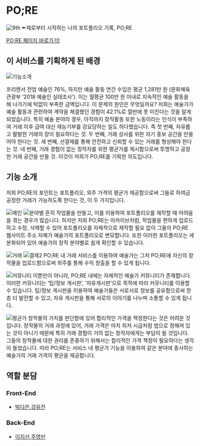 # PO;RE
![9th](https://likelion-badge.herokuapp.com/api/likelion_shield_badge)
✒제로부터 시작하는 나의 포트폴리오 기록, PO;RE

[PO;RE 페이지 바로가기!](https://pore-likelion.herokuapp.com/)

## 이 서비스를 기획하게 된 배경
![기능소개](https://user-images.githubusercontent.com/63100425/157116107-33907a5a-d832-4bca-b4bb-0e2f643aa0ae.png)

프리랜서 전업 예술인 76%, 하지만 예술 활동 연간 수입은 평균 1,281만 원 (문화체육관광부 ‘2018 예술인 실태조사’). 이는 월평균 100만 원 이내로 지속적인 예술 활동을 해 나가기에 턱없이 부족한 금액입니다. 이 문제의 원인은 무엇일까요? 저희는 예술가가 예술 활동과 관련하여 계약을 체결했던 경험이 42.1%로 절반에 못 미친다는 것을 알게 되었습니다. 특히 예술 분야의 경우, 아직까지 창작활동 또한 노동이라는 인식이 부족하여 거래 이후 급여 대신 재능기부를 강요당하는 일도 허다했습니다. 즉 첫 번째, 자유롭고 활발한 거래의 장이 필요하다는 것. 두 번째, 거래 성사를 위한 자기 홍보 공간을 만들어야 한다는 것. 세 번째, 선결제를 통해 안전하고 신뢰할 수 있는 거래를 형성해야 한다는 것. 네 번째, 거래 경험이 없는 창작자를 위한 평균가를 제시함으로써 투명하고 공정한 거래 공간을 만들 것. 이것이 저희가 PO;RE를 기획한 의도입니다.

## 기능 소개
저희 PO;RE의 포인트는 포트폴리오, 외주 가격의 평균가 제공함으로써 그들로 하여금 공정한 거래가 가능하도록 한다는 것, 이 두 가지입니다.

![메인](https://user-images.githubusercontent.com/63100425/157116138-296cf667-5732-431d-9672-08ca9750e9b6.PNG)
![분야별](https://user-images.githubusercontent.com/63100425/157116142-d2fd3924-2e9f-490e-aa70-18b0c74945e5.PNG)
흔히 작업물을 만들고, 이를 이용하여 포트폴리오를 제작할 때 어려움을 겪는 경우가 많습니다. 하지만 저희 PO;RE는 아카이브처럼, 작업물을 편하게 업로드하고 수정, 삭제할 수 있어 포트폴리오를 자체적으로 제작할 필요 없이 그들의 PO;RE 웹사이트 주소 자체가 예술가의 포트폴리오로 변모합니다. 또한 이러한 포트폴리오는 세분화되어 있어 예술가의 창작 분야별로 쉽게 확인할 수 있습니다. 

![거래](https://user-images.githubusercontent.com/63100425/157116134-2b277fda-2794-40f4-a18f-3b2eb716b66c.PNG)
![결제2](https://user-images.githubusercontent.com/63100425/157116925-34c84d6e-c88e-43fe-bb01-d50245694271.png)
PO;RE 내 거래 서비스를 이용하여 예술가는 그저 PO;RE에 자신의 창작물을 업로드함으로써 외주를 통해 수익 창출을 할 수 있게 됩니다.

![커뮤니티](https://user-images.githubusercontent.com/63100425/157116145-df6299c1-9d87-437b-972b-64de56dc4931.PNG)
이뿐만이 아니라, PO;RE 내에는 자체적인 예술가 커뮤니티가 존재합니다. 이러한 커뮤니티는 ‘팁/정보 게시판’, ‘자유게시판’으로 목적에 따라 커뮤니티를 이용할 수 있습니다. 팁/정보 게시판을 이용하여 예술가들은 서로서로 정보를 공유함으로써 한 층 더 발전할 수 있고, 자유 게시판을 통해 서로의 이야기를 나누며 소통할 수 있게 됩니다.

![평균가](https://user-images.githubusercontent.com/63100425/157116146-797c39d5-c638-4a0e-a0cd-ee11ba7d69b0.PNG)
창작물의 가치를 판단함에 있어 합리적인 가격을 책정한다는 것은 어려운 것입니다. 창작물의 거래 과정에 있어, 거래 가격은 마치 최저 시급처럼 법으로 정해져 있는 것이 아니기 때문에 특히 거래 경험이 거의 없는 창작자에게는 부담이 될 것입니다. 그들의 창작물에 대한 권리를 존중하기 위해서는 합리적인 가격 책정이 필요하다는 생각이 들었습니다. 따라 PO;RE는 서비스 내 평균가 기능을 이용하여 같은 분야에 종사하는 예술가의 거래 가격의 평균을 제공합니다.

## 역할 분담
### Front-End
- [박다은](https://github.com/ekdms3868),[강유진](https://github.com/yujingang12)
### Back-End
 - [이지선](https://github.com/kikingki),[주영빈](https://github.com/Rommmu)